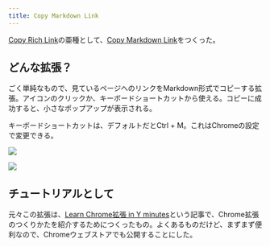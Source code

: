 ```yaml
---
title: Copy Markdown Link
---
```

[Copy Rich Link](https://chrome.google.com/webstore/detail/copy-rich-link/hikiamlgpdcabppakpmemaofmkgknpea)の亜種として、[Copy Markdown Link](https://chrome.google.com/webstore/detail/copy-markdown-link/gkceaaphhbeanfciglgpffnncfpipjpa)をつくった。

どんな拡張？
------

ごく単純なもので、見ているページへのリンクをMarkdown形式でコピーする拡張。アイコンのクリックか、キーボードショートカットから使える。コピーに成功すると、小さなポップアップが表示される。

キーボードショートカットは、デフォルトだとCtrl + M。これはChromeの設定で変更できる。

![](https://lh3.googleusercontent.com/BU_cHNUffdEVwuWnDgeX2cSCTVlURWpu32Va97ModbdK9fXd0tCe6Dq0evNm2zxFi6mFUUePxlEkMnhRM2rU6rcePlcQPy844HyVov5CFlVTnRY4pOQLZ8vbiPOR1vmgA1lZSnq3nG8yvEi5R_hVtzTS1q1h4PQbYMN9RLm74H4pQwSy2xl1758Skxxf)

![](https://lh6.googleusercontent.com/sTitePaAzK4wkQ9I1DfsXc1r4tOa1-t5hVmGvQA66IHmNLa1CeX4EejwEP0oB2nONVRsC0Y2muKJc5aFIhRyGMSadspu2rZRhGmqmK6jL03YNxXgEogBVp-FCnRQ1YeTbekp18CrT-LwhWEBZfCKAd3mJHX3z9M1UJ48wZaNnIXXUmnEsGTZ2RiEY7-v)

チュートリアルとして
----------

元々この拡張は、[Learn Chrome拡張 in Y minutes](https://r7kamura.com/articles/2022-05-18-learn-chrome-extention-in-y-minutes)という記事で、Chrome拡張のつくりかたを紹介するためにつくったもの。よくあるものだけど、まずまず便利なので、Chromeウェブストアでも公開することにした。
